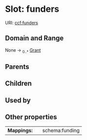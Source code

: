 
# Slot: funders



URI: [ccf:funders](http://purl.org/ccf/funders)


## Domain and Range

None &#8594;  <sub>0..\*</sub> [Grant](Grant.md)

## Parents


## Children


## Used by


## Other properties

|  |  |  |
| --- | --- | --- |
| **Mappings:** | | schema:funding |